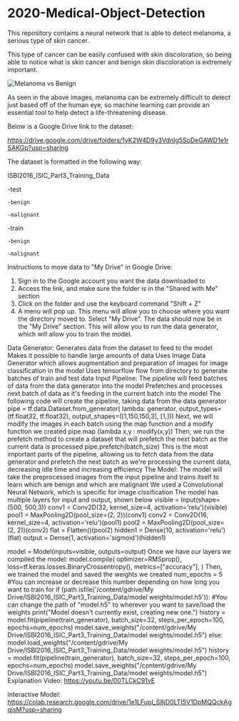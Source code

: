 # 2020-Medical-Object-Detection

This repository contains a neural network that is able to detect melanoma, a serious type of skin cancer.

This type of cancer can be easily confused with skin discoloration, so being able to notice what is skin cancer and benign skin discoloration is extremely important.

![Melanoma vs Benign](https://chcsga.org/wp-content/uploads/2019/05/d.jpg)

As seen in the above images, melanoma can be extremely difficult to detect just based off of the human eye, so machine learning can provide an essential tool to help detect a life-threatening disease.

Below is a Google Drive link to the dataset:

https://drive.google.com/drive/folders/1yK2W4D9y3VdnIg5SoDeGAWD1e1rSAKGp?usp=sharing

The dataset is formatted in the following way:

ISBI2016_ISIC_Part3_Training_Data

 -test
 
    -benign
    
    -malignant
 -train
 
    -benign
    
    -malignant
    
Instructions to move data to "My Drive" in Google Drive:

1. Sign in to the Google account you want the data downloaded to
2. Access the link, and make sure the folder is in the "Shared with Me" section
3. Click on the folder and use the keyboard command "Shift + Z"
4. A menu will pop up. This menu will allow you to choose where you want the directory moved to. Select "My Drive".
The data should now be in the "My Drive" section. This will allow you to run the data generator, which will allow you to train the model.

Data Generator:
Generates data from the dataset to feed to the model
Makes it possible to handle large amounts of data
Uses Image Data Generator which allows augmentation and preparation of images for image classification in the model
Uses tensorflow flow from directory to generate batches of train and test data
Input Pipeline:
The pipeline will feed batches of data from the data generator into the model
Prefetches and processes next batch of data as it's feeding in the current batch into the model
The following code will create the pipeline, taking data from the data generator
pipe = tf.data.Dataset.from_generator(
       lambda: generator, 
       output_types=(tf.float32, tf.float32),
       output_shapes=([1,150,150,3], [1,]))
Next, we will modify the images in each batch using the map function and a modify function we created
pipe.map (lambda x,y : modify(x,y))
Then, we run the prefetch method to create a dataset that will prefetch the next batch as the current data is processed
pipe.prefetch(batch_size)
This is the most important parts of the pipeline, allowing us to fetch data from the data generator and prefetch the next batch as we're processing the current data, decreasing idle time and increasing efficiency
The Model:
The model will take the preprocessed images from the input pipeline and trains itself to learn which are benign and which are malignant
We used a Convolutional Neural Network, which is specific for image clssification
The model has multiple layers for input and output, shown below
visible = Input(shape=(500, 500,3))
conv1 = Conv2D(32, kernel_size=4, activation='relu')(visible)
pool1 = MaxPooling2D(pool_size=(2, 2))(conv1)
conv2 = Conv2D(16, kernel_size=4, activation='relu')(pool1)
pool2 = MaxPooling2D(pool_size=(2, 2))(conv2)
flat = Flatten()(pool2)
hidden1 = Dense(10, activation='relu')(flat)
output = Dense(1, activation='sigmoid')(hidden1)

model = Model(inputs=visible, outputs=output)
Once we have our layers we compiled the model:
model.compile(
  optimizer=RMSprop(),
  loss=tf.keras.losses.BinaryCrossentropy(),
  metrics=["accuracy"],
)
Then, we trained the model and saved the weights we created
num_epochs = 5 #You can increase or decrease this number depending on how long you want to train for
if (path.isfile('/content/gdrive/My Drive/ISBI2016_ISIC_Part3_Training_Data/model weights/model.h5')):
    #You can change the path of "model.h5" to wherever you want to save/load the weights
    print("Model doesn't currently exist, creating new one.")
    history = model.fit(pipeline(train_generator), batch_size=32, steps_per_epoch=100, epochs=num_epochs)
    model.save_weights("/content/gdrive/My Drive/ISBI2016_ISIC_Part3_Training_Data/model weights/model.h5")
else:
    model.load_weights("/content/gdrive/My Drive/ISBI2016_ISIC_Part3_Training_Data/model weights/model.h5")
    history = model.fit(pipeline(train_generator), batch_size=32, steps_per_epoch=100, epochs=num_epochs)
    model.save_weights("/content/gdrive/My Drive/ISBI2016_ISIC_Part3_Training_Data/model weights/model.h5")
Explanation Video: https://youtu.be/00TLCkC91vE

Interactive Model: https://colab.research.google.com/drive/1e1LFupI_S8jD0LTI5V1DpMQQckAgqjsM?usp=sharing
